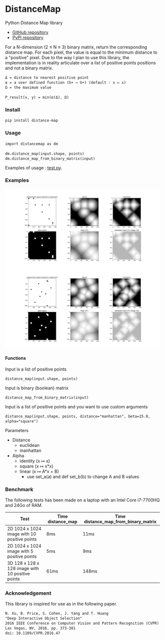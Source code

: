 # DistanceMap
Python Distance Map library

* [GitHub repository](https://github.com/Cyril-Meyer/DistanceMap)
* [PyPI repository](https://pypi.org/project/distance-map/)

For a N-dimension (2 ≤ N ≤ 3) binary matrix, return the corresponding distance map.
For each pixel, the value is equal to the minimum distance to a "positive" pixel.
Due to the way I plan to use this library, the implementation is in reality articulate
over a list of positive points positions and not a binary matrix.

```
Δ = distance to nearest positive point
α = a user defined function (ℝ+ → ℝ+) (default : x ↦ x)
Ω = the maximum value

P_result(x, y) = min(α(Δ), Ω)
```

### Install
```
pip install distance-map
```

### Usage
```
import distancemap as dm

dm.distance_map(input.shape, points)
dm.distance_map_from_binary_matrix(input)
```
Examples of usage : [test.py](test.py).

### Examples
![Example 1](https://raw.githubusercontent.com/Cyril-Meyer/DistanceMap/master/media/example_01.png)
![Example 2](https://raw.githubusercontent.com/Cyril-Meyer/DistanceMap/master/media/example_02.png)


#### Functions
Input is a list of positive points

```
distance_map(input.shape, points)
```

Input is binary (boolean) matrix

```
distance_map_from_binary_matrix(input)
```

Input is a list of positive points and you want to use custom arguments

```
distance_map(input.shape, points, distance="manhattan", beta=15.0, alpha="square")
```

Parameters
* Distance
  * euclidean
  * manhattan
* Alpha
  * identity (x ↦ x)
  * square (x ↦ x*x)
  * linear (x ↦ A*x + B)
    * use set_a(a) and def set_b(b) to change A and B values

### Benchmark
The following tests has been made on a laptop with an Intel Core i7-7700HQ and 24Go of RAM.

| Test | Time distance_map | Time distance_map_from_binary_matrix |
|---------------------------------------------------|------|------|
| 2D 1024 x 1024 image with 10 positive points      |  8ms | 11ms |
| 2D 1024 x 1024 image with  5 positive points      |  5ms |  9ms |
| 3D 128 x 128 x 128 image with 10 positive points  | 61ms |148ms |

### Acknowledgement
This library is inspired for use as in the following paper.
```
N. Xu, B. Price, S. Cohen, J. Yang and T. Huang
"Deep Interactive Object Selection"
2016 IEEE Conference on Computer Vision and Pattern Recognition (CVPR)
Las Vegas, NV, 2016, pp. 373-381
doi: 10.1109/CVPR.2016.47
```
